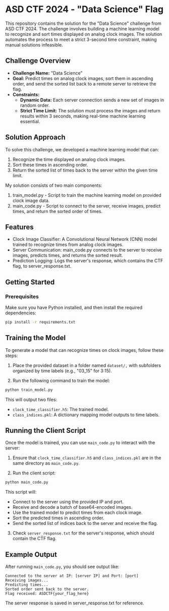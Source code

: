# ASD CTF 2024 - "Data Science" Flag
This repository contains the solution for the "Data Science" challenge from ASD CTF 2024. The challenge involves building a machine learning model to recognize and sort times displayed on analog clock images. The solution automates the process to meet a strict 3-second time constraint, making manual solutions infeasible.

## Challenge Overview
- **Challenge Name:** "Data Science"
- **Goal:** Predict times on analog clock images, sort them in ascending order, and send the sorted list back to a remote server to retrieve the flag.
- **Constraints:**
  - **Dynamic Data:** Each server connection sends a new set of images in random order.
  - **Strict Time Limit:** The solution must process the images and return results within 3 seconds, making real-time machine learning essential.

## Solution Approach
To solve this challenge, we developed a machine learning model that can:

1. Recognize the time displayed on analog clock images.
2. Sort these times in ascending order.
3. Return the sorted list of times back to the server within the given time limit.

My solution consists of two main components:

1. train_model.py - Script to train the machine learning model on provided clock image data.
2. main_code.py - Script to connect to the server, receive images, predict times, and return the sorted order of times.

## Features
- Clock Image Classifier: A Convolutional Neural Network (CNN) model trained to recognize times from analog clock images.
- Server Communication: main_code.py connects to the server to receive images, predicts times, and returns the sorted result.
- Prediction Logging: Logs the server's response, which contains the CTF flag, to server_response.txt.

## Getting Started
### Prerequisites
Make sure you have Python installed, and then install the required dependencies:

```bash
pip install -r requirements.txt
```
## Training the Model
To generate a model that can recognize times on clock images, follow these steps:

1. Place the provided dataset in a folder named `dataset/,` with subfolders organized by time labels (e.g., "03_15" for 3:15).

2. Run the following command to train the model:

  ```bash
  python train_model.py
  ```
  This will output two files:

  - `clock_time_classifier.h5`: The trained model.
  - `class_indices.pkl`: A dictionary mapping model outputs to time labels.

## Running the Client Script
Once the model is trained, you can use `main_code.py` to interact with the server:

1. Ensure that `clock_time_classifier.h5` and `class_indices.pkl` are in the same directory as `main_code.py`.

2. Run the client script:

```bash
python main_code.py
```
This script will:

- Connect to the server using the provided IP and port.
- Receive and decode a batch of base64-encoded images.
- Use the trained model to predict times from each clock image.
- Sort the predicted times in ascending order.
- Send the sorted list of indices back to the server and receive the flag.
3. Check `server_response.txt` for the server's response, which should contain the CTF flag.

## Example Output
After running `main_code.py`, you should see output like:

```vbnet
Connected to the server at IP: [server IP] and Port: [port]
Receiving images...
Predicting times...
Sorted order sent back to the server.
Flag received: ASDCTF{your_flag_here}
```
The server response is saved in server_response.txt for reference.
